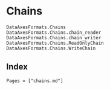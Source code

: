 # Chains

```@docs
DataAxesFormats.Chains
DataAxesFormats.Chains.chain_reader
DataAxesFormats.Chains.chain_writer
DataAxesFormats.Chains.ReadOnlyChain
DataAxesFormats.Chains.WriteChain
```

## Index

```@index
Pages = ["chains.md"]
```
